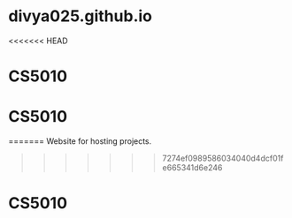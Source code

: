 # divya025.github.io
<<<<<<< HEAD
# CS5010
# CS5010
=======
Website for hosting projects.
>>>>>>> 7274ef0989586034040d4dcf01fe665341d6e246
# CS5010
